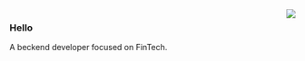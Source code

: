 <img align="right" src="https://github-readme-stats.vercel.app/api?username=x1nchen&show_icons=true&icon_color=805AD5&text_color=718096&bg_color=ffffff&hide_title=true" />

### Hello

A beckend developer focused on FinTech.

